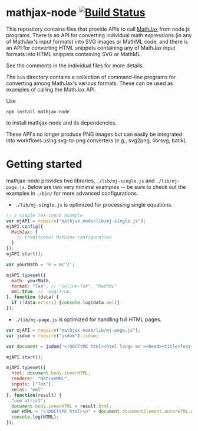 # mathjax-node [![Build Status](https://travis-ci.org/mathjax/MathJax-node.svg?branch=develop)](https://travis-ci.org/mathjax/MathJax-node)

This repository contains files that provide APIs to call [MathJax](https://github.com/mathjax/mathjax) from
node.js programs.  There is an API for converting individual math
expressions (in any of MathJax's input formats) into SVG images or MathML
code, and there is an API for converting HTML snippets containing any of
MathJax input formats into HTML snippets containing SVG or MathML.

See the comments in the individual files for more details.

The `bin` directory contains a collection of command-line programs for
converting among MathJax's various formats.  These can be used as examples
of calling the MathJax API.

Use

    npm install mathjax-node

to install mathjax-node and its dependencies.

These API's no longer produce PNG images but can easily be integrated into workflows using svg-to-png converters (e.g., svg2png, librsvg, batik).

# Getting started

mathjax-node provides two libraries, `./lib/mj-single.js` and `./lib/mj-page.js`. Below are two  very minimal examples -- be sure to check out the examples in `./bin/` for more advanced configurations.

* `./lib/mj-single.js` is optimized for processing single equations.


```javascript
// a simple TeX-input example
var mjAPI = require("mathjax-node/lib/mj-single.js");
mjAPI.config({
  MathJax: {
    // traditional MathJax configuration
  }
});
mjAPI.start();

var yourMath = 'E = mc^2';

mjAPI.typeset({
  math: yourMath,
  format: "TeX", // "inline-TeX", "MathML"
  mml:true, //  svg:true,
}, function (data) {
  if (!data.errors) {console.log(data.mml)}
});
```


* `./lib/mj-page.js` is optimized for handling full HTML pages.


```javascript
var mjAPI = require("mathjax-node/lib/mj-page.js");
var jsdom = require("jsdom").jsdom;

var document = jsdom("<!DOCTYPE html><html lang='en'><head><title>Test</title></head><body><h1>Let's test mj-page</h1> <p> \\[f: X \\to Y\\], where \\( X = 2^{\mathbb{N}}\\) </p></body></html>");

mjAPI.start();

mjAPI.typeset({
  html: document.body.innerHTML,
  renderer: "NativeMML",
  inputs: ["TeX"],
  xmlns: "mml"
}, function(result) {
  "use strict";
  document.body.innerHTML = result.html;
  var HTML = "<!DOCTYPE html>\n" + document.documentElement.outerHTML.replace(/^(\n|\s)*/, "");
  console.log(HTML);
});
```
